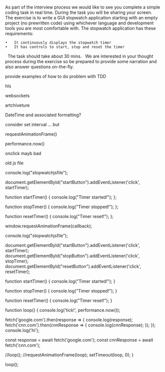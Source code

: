 
As part of the interview process we would like to see you complete a simple coding task in real time. During the task you will be sharing your screen.
 
The exercise is to write a GUI stopwatch application starting with an empty project (no prewritten code) using whichever language and development tools you are most comfortable with. The stopwatch application has these requirements:


	•	It continuously displays the stopwatch timer
	•	It has controls to start, stop and reset the timer
 
The task should take about 30 mins.
 
We are interested in your thought process during the exercise so be prepared to provide some narration and also answer questions on-the-fly.





provide examples of how to do problem with TDD





hls

websockets

artchiveture

















DateTime and associated formatting?

consider set interval ... but


requestAnimationFrame()

performance.now()





onclick mayb bad


































old js file

console.log("stopwatchjsfile");

document.getElementById("startButton").addEventListener('click', startTimer);

function startTimer() {
  console.log("Timer started!");
};

function stopTimer() {
  console.log("Timer stopped!");
};

function resetTimer() {
  console.log("Timer reset!");
};

window.requestAnimationFrame(callback);




console.log("stopwatchjsfile");

document.getElementById("startButton").addEventListener('click', startTimer);
document.getElementById("stopButton").addEventListener('click', stopTimer);
document.getElementById("resetButton").addEventListener('click', resetTimer);

function startTimer() {
  console.log("Timer started!");
}

function stopTimer() {
  console.log("Timer stopped!");
}

function resetTimer() {
  console.log("Timer reset!");
}

function loop() {
  console.log('tick!', performance.now());

  fetch('google.com').then(response => {
    console.log(response);
    fetch('cnn.com').then(cnnResponse => {
      console.log(cnnResponse);
    });
  });
  console.log('hi');

  const response = await fetch('google.com');
  const cnnResponse = await fetch('cnn.com');

  //loop();
  //requestAnimationFrame(loop);
  setTimeout(loop, 0);
}

loop();

